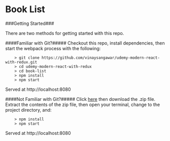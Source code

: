 # Book List

###Getting Started###

There are two methods for getting started with this repo.

####Familiar with Git?#####
Checkout this repo, install dependencies, then start the webpack process with the following:

```
	> git clone https://github.com/vinaysangawar/udemy-modern-react-with-redux.git
	> cd udemy-modern-react-with-redux
	> cd book-list
	> npm install
	> npm start
```

Served at http://localhost:8080

####Not Familiar with Git?#####
Click [here](https://github.com/vinaysangawar/udemy-modern-react-with-redux.git) then download the .zip file.  Extract the contents of the zip file, then open your terminal, change to the project directory, and:

```
	> npm install
	> npm start
```

Served at http://localhost:8080
